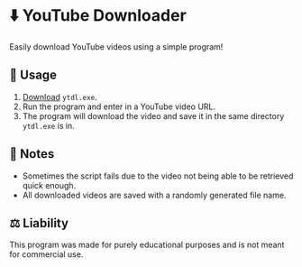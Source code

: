 # ⬇️ YouTube Downloader
Easily download YouTube videos using a simple program!

## 🧪 Usage
1. [Download](https://raw.githubusercontent.com/wdhdev/youtube-downloader/main/ytdl.exe) `ytdl.exe`.
2. Run the program and enter in a YouTube video URL.
3. The program will download the video and save it in the same directory `ytdl.exe` is in.

## 📝 Notes
- Sometimes the script fails due to the video not being able to be retrieved quick enough.
- All downloaded videos are saved with a randomly generated file name.

## ⚖️ Liability
This program was made for purely educational purposes and is not meant for commercial use.
